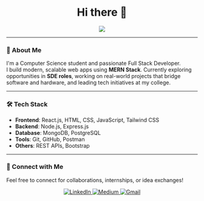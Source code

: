 <h1 align="center">Hi there 👋</h1>

<p align="center">
  <img src="https://readme-typing-svg.herokuapp.com?font=Fira+Code&size=25&pause=1000&color=00FF00&center=true&vCenter=true&width=500&lines=I'm+a+Full+Stack+Developer;React+%7C+Node.js+%7C+MongoDB+%7C+Java+%7C+PostgreSQL" />
</p>

---

### 🚀 About Me

I'm a Computer Science student and passionate Full Stack Developer.  
I build modern, scalable web apps using **MERN Stack**. 
Currently exploring opportunities in **SDE roles**, working on real-world projects that bridge software and hardware, and leading tech initiatives at my college.

---

### 🛠️ Tech Stack

- **Frontend**: React.js, HTML, CSS, JavaScript, Tailwind CSS  
- **Backend**: Node.js, Express.js  
- **Database**: MongoDB, PostgreSQL  
- **Tools**: Git, GitHub, Postman 
- **Others**: REST APIs, Bootstrap

---


### 🤝 Connect with Me

Feel free to connect for collaborations, internships, or idea exchanges!

<p align="center">
  <a href="https://www.linkedin.com/in/aravindhprabu-full-stack-developer/" target="_blank">
    <img alt="LinkedIn" src="https://img.shields.io/badge/LINKEDIN-0077B5?style=for-the-badge&logo=linkedin&logoColor=white" />
  </a>
  <a href="https://medium.com/@aravindhprabu2005" target="_blank">
  <img alt="Medium" src="https://img.shields.io/badge/MEDIUM-12100E?style=for-the-badge&logo=medium&logoColor=white" />
</a>
  <a href="https://mail.google.com/mail/?view=cm&fs=1&to=aravindhprabu2005@gmail.com">
    <img alt="Gmail" src="https://img.shields.io/badge/GMAIL-EA4335?style=for-the-badge&logo=gmail&logoColor=white" />
  </a>
</p>
